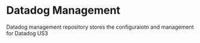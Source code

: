 # Datadog Management 
Datadog management repository stores the configuraiotn and management for Datadog US3